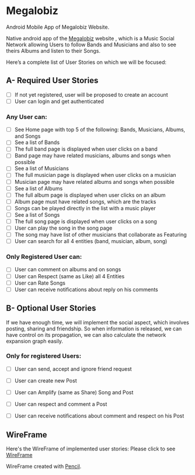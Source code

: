 # Megalobiz
Android Mobile App of Megalobiz Website.

Native android app of the [Megalobiz](https://www.megalobiz.com) website , which is a Music Social Network allowing Users to follow Bands and Musicians and also to see theirs Albums and listen to their Songs.

Here’s a complete list of User Stories on which we will be focused:
## A- Required User Stories

* [ ] If not yet registered, user will be proposed to create an account
* [ ] User can login and get authenticated

### Any User can:
* [ ] See Home page with top 5 of the following: Bands, Musicians, Albums, and Songs
* [ ] See a list of Bands
* [ ] The full band page is displayed when user clicks on a band
* [ ] Band page may have related musicians, albums and songs when possible
* [ ] See a list of Musicians
* [ ] The full musician page is displayed when user clicks on a musician
* [ ] Musician page may have related albums and songs when possible
* [ ] See a list of Albums
* [ ] The full album page is displayed when user clicks on an album
* [ ] Album page must have related songs, which are the tracks
* [ ] Songs can be played directly in the list with a music player
* [ ] See a list of Songs
* [ ] The full song page is displayed when user clicks on a song
* [ ] User can play the song in the song page
* [ ] The song may have list of other musicians that collaborate as Featuring
* [ ] User can search for all 4 entities (band, musician, album, song)

### Only Registered User can:
* [ ] User can comment on albums and on songs
* [ ] User can Respect (same as Like) all 4 Entities
* [ ] User can Rate Songs
* [ ] User can receive notifications about reply on his comments

## B- Optional User Stories

If we have enough time, we will implement the social aspect, which involves posting, sharing and friendship. So when information is released, we can have control on its propagation, we can also calculate the network expansion graph easily.

### Only for registered Users:
* [ ] User can send, accept and ignore friend request
* [ ] User can create new Post
* [ ] User can Amplify (same as Share) Song and Post
* [ ] User can respect and comment a Post
* [ ] User can receive notifications about comment and respect on his Post


## WireFrame 

Here's the WireFrame of implemented user stories:
Please click to see [WireFrame](http://htmlpreview.github.io/?https://github.com/Megalobiz/Megalobiz/blob/master/WireFrame/index.html) 

WireFrame created with [Pencil](http://pencil.evolus.vn).
